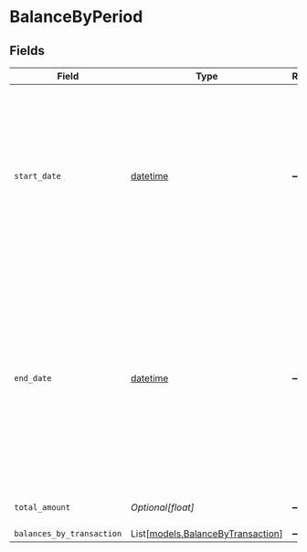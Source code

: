 # BalanceByPeriod


## Fields

| Field                                                                                                                                                                                   | Type                                                                                                                                                                                    | Required                                                                                                                                                                                | Description                                                                                                                                                                             | Example                                                                                                                                                                                 |
| --------------------------------------------------------------------------------------------------------------------------------------------------------------------------------------- | --------------------------------------------------------------------------------------------------------------------------------------------------------------------------------------- | --------------------------------------------------------------------------------------------------------------------------------------------------------------------------------------- | --------------------------------------------------------------------------------------------------------------------------------------------------------------------------------------- | --------------------------------------------------------------------------------------------------------------------------------------------------------------------------------------- |
| `start_date`                                                                                                                                                                            | [datetime](https://docs.python.org/3/library/datetime.html#datetime-objects)                                                                                                            | :heavy_minus_sign:                                                                                                                                                                      | The starting date of the period. If not provided, it represents the oldest period, where all transactions due before the specified `end_date` are included.                             | 2024-01-01                                                                                                                                                                              |
| `end_date`                                                                                                                                                                              | [datetime](https://docs.python.org/3/library/datetime.html#datetime-objects)                                                                                                            | :heavy_minus_sign:                                                                                                                                                                      | The ending date of the period. If not provided, it represents an open-ended period starting from the `start_date`, typically capturing future-dated transactions that are not yet aged. | 2024-01-30                                                                                                                                                                              |
| `total_amount`                                                                                                                                                                          | *Optional[float]*                                                                                                                                                                       | :heavy_minus_sign:                                                                                                                                                                      | Total amount of the period.                                                                                                                                                             | 1500                                                                                                                                                                                    |
| `balances_by_transaction`                                                                                                                                                               | List[[models.BalanceByTransaction](../models/balancebytransaction.md)]                                                                                                                  | :heavy_minus_sign:                                                                                                                                                                      | N/A                                                                                                                                                                                     |                                                                                                                                                                                         |